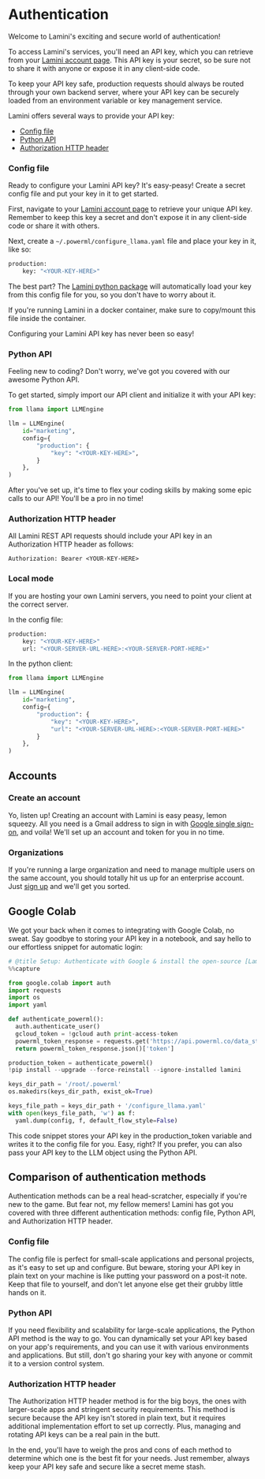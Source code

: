 # Authentication

Welcome to Lamini's exciting and secure world of authentication!

To access Lamini's services, you'll need an API key, which you can retrieve from your [Lamini account page](https://app.lamini.ai). This API key is your secret, so be sure not to share it with anyone or expose it in any client-side code.

To keep your API key safe, production requests should always be routed through your own backend server, where your API key can be securely loaded from an environment variable or key management service.

Lamini offers several ways to provide your API key:

-   [Config file](#config-file)
-   [Python API](#python-api)
-   [Authorization HTTP header](#authorization-http-header)

### Config file

Ready to configure your Lamini API key? It's easy-peasy! Create a secret config file and put your key in it to get started.

First, navigate to your [Lamini account page](https://app.lamini.ai) to retrieve your unique API key. Remember to keep this key a secret and don't expose it in any client-side code or share it with others.

Next, create a `~/.powerml/configure_llama.yaml` file and place your key in it, like so:

```sh
production:
    key: "<YOUR-KEY-HERE>"
```

The best part? The [Lamini python package](https://pypi.org/project/lamini) will automatically load your key from this config file for you, so you don't have to worry about it.

If you're running Lamini in a docker container, make sure to copy/mount this file inside the container.

Configuring your Lamini API key has never been so easy!

### Python API

Feeling new to coding? Don't worry, we've got you covered with our awesome Python API.

To get started, simply import our API client and initialize it with your API key:

```python
from llama import LLMEngine

llm = LLMEngine(
    id="marketing",
    config={
        "production": {
            "key": "<YOUR-KEY-HERE>",
        }
    },
)
```

After you've set up, it's time to flex your coding skills by making some epic calls to our API! You'll be a pro in no time!

### Authorization HTTP header

All Lamini REST API requests should include your API key in an Authorization HTTP header as follows:

```
Authorization: Bearer <YOUR-KEY-HERE>
```

### Local mode

If you are hosting your own Lamini servers, you need to point your client at the correct server.

In the config file:

```sh
production:
    key: "<YOUR-KEY-HERE>"
    url: "<YOUR-SERVER-URL-HERE>:<YOUR-SERVER-PORT-HERE>"
```

In the python client:

```python
from llama import LLMEngine

llm = LLMEngine(
    id="marketing",
    config={
        "production": {
            "key": "<YOUR-KEY-HERE>",
            "url": "<YOUR-SERVER-URL-HERE>:<YOUR-SERVER-PORT-HERE>"
        }
    },
)
```

## Accounts

### Create an account

Yo, listen up! Creating an account with Lamini is easy peasy, lemon squeezy. All you need is a Gmail address to sign in with [Google single sign-on](https://app.lamini.co), and voila! We'll set up an account and token for you in no time.

### Organizations

If you're running a large organization and need to manage multiple users on the same account, you should totally hit us up for an enterprise account. Just [sign up](https://lamini.ai/contact) and we'll get you sorted.

## Google Colab

We got your back when it comes to integrating with Google Colab, no sweat. Say goodbye to storing your API key in a notebook, and say hello to our effortless snippet for automatic login:

```python
# @title Setup: Authenticate with Google & install the open-source [Lamini library](https://pypi.org/project/lamini) to use LLMs easily
%%capture

from google.colab import auth
import requests
import os
import yaml

def authenticate_powerml():
  auth.authenticate_user()
  gcloud_token = !gcloud auth print-access-token
  powerml_token_response = requests.get('https://api.powerml.co/data_studio/auth/verify_gcloud_token?token=' + gcloud_token[0])
  return powerml_token_response.json()['token']

production_token = authenticate_powerml()
!pip install --upgrade --force-reinstall --ignore-installed lamini

keys_dir_path = '/root/.powerml'
os.makedirs(keys_dir_path, exist_ok=True)

keys_file_path = keys_dir_path + '/configure_llama.yaml'
with open(keys_file_path, 'w') as f:
  yaml.dump(config, f, default_flow_style=False)
```

This code snippet stores your API key in the production_token variable and writes it to the config file for you. Easy, right? If you prefer, you can also pass your API key to the LLM object using the Python API.

## Comparison of authentication methods

Authentication methods can be a real head-scratcher, especially if you're new to the game. But fear not, my fellow memers! Lamini has got you covered with three different authentication methods: config file, Python API, and Authorization HTTP header.

### Config file

The config file is perfect for small-scale applications and personal projects, as it's easy to set up and configure. But beware, storing your API key in plain text on your machine is like putting your password on a post-it note. Keep that file to yourself, and don't let anyone else get their grubby little hands on it.

### Python API

If you need flexibility and scalability for large-scale applications, the Python API method is the way to go. You can dynamically set your API key based on your app's requirements, and you can use it with various environments and applications. But still, don't go sharing your key with anyone or commit it to a version control system.

### Authorization HTTP header

The Authorization HTTP header method is for the big boys, the ones with larger-scale apps and stringent security requirements. This method is secure because the API key isn't stored in plain text, but it requires additional implementation effort to set up correctly. Plus, managing and rotating API keys can be a real pain in the butt.

In the end, you'll have to weigh the pros and cons of each method to determine which one is the best fit for your needs. Just remember, always keep your API key safe and secure like a secret meme stash.
